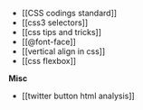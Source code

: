 * [[CSS codings standard]]
* [[css3 selectors]]
* [[css tips and tricks]]
* [[@font-face]]
* [[vertical align in css]]
* [[css flexbox]]   

**Misc**

* [[twitter button html analysis]]